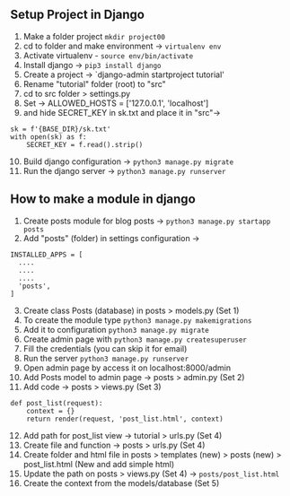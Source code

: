 ## Setup Project in Django

1. Make a folder project `mkdir project00`
2. cd to folder and make environment -> `virtualenv env`
3. Activate virtualenv - `source env/bin/activate`
4. Install django -> `pip3 install django`
5. Create a project -> `django-admin startproject tutorial'
6. Rename "tutorial" folder (root) to "src"
7. cd to src folder > settings.py
8. Set -> ALLOWED_HOSTS = ['127.0.0.1', 'localhost']
9. and hide SECRET_KEY in sk.txt and place it in "src"-> 
```
sk = f'{BASE_DIR}/sk.txt'
with open(sk) as f:
    SECRET_KEY = f.read().strip()
```
10. Build django configuration -> `python3 manage.py migrate`
11. Run the django server -> `python3 manage.py runserver`

## How to make a module in django

1. Create posts module for blog posts -> `python3 manage.py startapp posts`
2. Add "posts" (folder) in settings configuration ->
```
INSTALLED_APPS = [
  ....
  ....
  ....
  'posts',
]
```
3. Create class Posts (database) in posts > models.py (Set 1)
4. To create the module type `python3 manage.py makemigrations`
5. Add it to configuration `python3 manage.py migrate`
6. Create admin page with `python3 manage.py createsuperuser`
7. Fill the credentials (you can skip it for email)
8. Run the server `python3 manage.py runserver`
9. Open admin page by access it on localhost:8000/admin
10. Add Posts model to admin page -> posts > admin.py (Set 2)
11. Add code -> posts > views.py (Set 3)
```
def post_list(request):
    context = {}
    return render(request, 'post_list.html', context)
```
12. Add path for post_list view -> tutorial > urls.py (Set 4)
13. Create file and function -> posts > urls.py (Set 4)
14. Create folder and html file in posts > templates (new) > posts (new) > post_list.html (New and add simple html)
15. Update the path on posts > views.py (Set 4) -> `posts/post_list.html`
16. Create the context from the models/database (Set 5)
